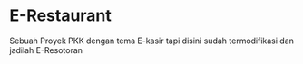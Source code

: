 # E-Restaurant
  Sebuah Proyek PKK dengan tema E-kasir tapi disini sudah termodifikasi dan jadilah E-Resotoran 

    
